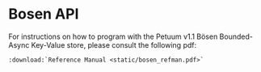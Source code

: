 # Bosen API

For instructions on how to program with the Petuum v1.1 Bösen Bounded-Async Key-Value store, please consult the following pdf:
```eval_rst
:download:`Reference Manual <static/bosen_refman.pdf>`
```
